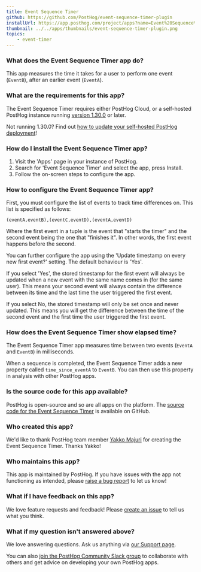 ```yaml
---
title: Event Sequence Timer
github: https://github.com/PostHog/event-sequence-timer-plugin
installUrl: https://app.posthog.com/project/apps?name=Event%20Sequence%20Timer%20Plugin
thumbnail: ../../apps/thumbnails/event-sequence-timer-plugin.png
topics:
    - event-timer
---
```


### What does the Event Sequence Timer app do?

This app measures the time it takes for a user to perform one event (`EventB`), after an earlier event (`EventA`).

### What are the requirements for this app?

The Event Sequence Timer requires either PostHog Cloud, or a self-hosted PostHog instance running [version 1.30.0](https://posthog.com/blog/the-posthog-array-1-30-0) or later.

Not running 1.30.0? Find out [how to update your self-hosted PostHog deployment](https://posthog.com/docs/runbook/upgrading-posthog)!

### How do I install the Event Sequence Timer app?

1. Visit the 'Apps' page in your instance of PostHog.
2. Search for 'Event Sequence Timer' and select the app, press Install.
3. Follow the on-screen steps to configure the app.

### How to configure the Event Sequence Timer app?

First, you must configure the list of events to track time differences on. This list is specified as follows:

`(eventA,eventB),(eventC,eventD),(eventA,eventD)`

Where the first event in a tuple is the event that "starts the timer" and the second event being the one that "finishes it". In other words, the first event happens before the second.

You can further configure the app using the 'Update timestamp on every new first event?' setting. The default behaviour is 'Yes'.

If you select 'Yes', the stored timestamp for the first event will always be updated when a new event with the same name comes in (for the same user). This means your second event will always contain the difference between its time and the last time the user triggered the first event.

If you select No, the stored timestamp will only be set once and never updated. This means you will get the difference between the time of the second event and the first time the user triggered the first event.

### How does the Event Sequence Timer show elapsed time?

The Event Sequence Timer app measures time between two events (`EventA` and `EventB`) in milliseconds.

When a sequence is completed, the Event Sequence Timer adds a new property called `time_since_eventA` to `EventB`. You can then use this property in analysis with other PostHog apps.

### Is the source code for this app available?

PostHog is open-source and so are all apps on the platform. The [source code for the Event Sequence Timer](https://github.com/PostHog/event-sequence-timer-plugin) is available on GitHub.

### Who created this app?

We'd like to thank PostHog team member [Yakko Majuri](https://github.com/yakkomajuri) for creating the Event Sequence Timer. Thanks Yakko!

### Who maintains this app?

This app is maintained by PostHog. If you have issues with the app not functioning as intended, please [raise a bug report](https://github.com/PostHog/posthog/issues/new?assignees=&labels=bug&template=bug_report.md) to let us know!

### What if I have feedback on this app?

We love feature requests and feedback! Please [create an issue](https://github.com/PostHog/posthog/issues/new?assignees=&labels=enhancement%2C+feature&template=feature_request.md) to tell us what you think.

### What if my question isn't answered above?

We love answering questions. Ask us anything via [our Support page](/questions).

You can also [join the PostHog Community Slack group](/slack) to collaborate with others and get advice on developing your own PostHog apps.
